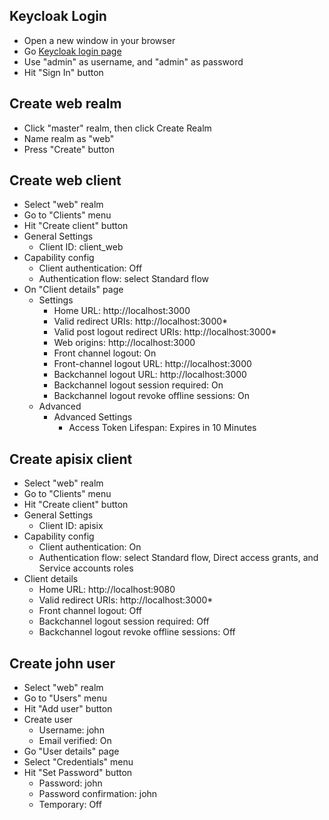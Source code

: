 ## Keycloak Login

- Open a new window in your browser
- Go [Keycloak login page](http://keycloak:8080/auth/admin)
- Use "admin" as username, and "admin" as password
- Hit "Sign In" button

## Create web realm

- Click "master" realm, then click Create Realm
- Name realm as "web"
- Press "Create" button

## Create web client

- Select "web" realm
- Go to "Clients" menu
- Hit "Create client" button
- General Settings
  - Client ID: client_web
- Capability config
  - Client authentication: Off
  - Authentication flow: select Standard flow
- On "Client details" page
  - Settings
    - Home URL: http://localhost:3000
    - Valid redirect URIs: http://localhost:3000*
    - Valid post logout redirect URIs: http://localhost:3000*
    - Web origins: http://localhost:3000
    - Front channel logout: On
    - Front-channel logout URL: http://localhost:3000
    - Backchannel logout URL: http://localhost:3000
    - Backchannel logout session required: On
    - Backchannel logout revoke offline sessions: On
  - Advanced
    - Advanced Settings
      - Access Token Lifespan: Expires in 10 Minutes

## Create apisix client

- Select "web" realm
- Go to "Clients" menu
- Hit "Create client" button
- General Settings
  - Client ID: apisix
- Capability config
  - Client authentication: On
  - Authentication flow: select Standard flow, Direct access grants, and Service accounts roles
- Client details
  - Home URL: http://localhost:9080
  - Valid redirect URIs: http://localhost:3000*
  - Front channel logout: Off
  - Backchannel logout session required: Off
  - Backchannel logout revoke offline sessions: Off

## Create john user

- Select "web" realm
- Go to "Users" menu
- Hit "Add user" button
- Create user
  - Username: john
  - Email verified: On
- Go "User details" page
- Select "Credentials" menu
- Hit "Set Password" button
  - Password: john
  - Password confirmation: john
  - Temporary: Off